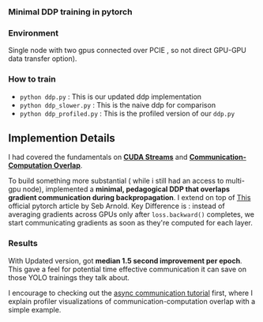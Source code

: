 ### Minimal DDP training in pytorch 

### Environment
Single node with two gpus connected over PCIE , so not direct GPU-GPU data transfer option). 

### How to train 
- `python ddp.py` : This is our updated ddp implementation
- `python ddp_slower.py` : This is the naive ddp for comparison
- `python ddp_profiled.py` : This is the profiled version of our `ddp.py`


## Implemention Details
I had covered the fundamentals on **[CUDA Streams](https://github.com/robinnarsinghranabhat/pytorch-optimizations-notes/tree/main/01.%20cuda-stream-tutorial)** and **[Communication-Computation Overlap](https://github.com/robinnarsinghranabhat/pytorch-optimizations-notes/tree/main/02.%20async-communication-tutorial-torch)**.

To build something more substantial ( while i still had an access to multi-gpu node), implemented a **minimal, pedagogical DDP that overlaps gradient communication during backpropagation**. I extend on top of [This](https://docs.pytorch.org/tutorials/intermediate/dist_tuto.html) official pytorch article by Seb Arnold. Key Difference is : instead of averaging gradients across GPUs only after `loss.backward()` completes, we start communicating gradients as soon as they're computed for each layer.

### Results
With Updated version, got **median 1.5 second improvement per epoch**. This gave a feel for potential time effective communication it can save on those YOLO trainings they talk about.

I encourage to checking out the [async communication tutorial](https://github.com/robinnarsinghranabhat/pytorch-optimizations-notes/tree/main/02.%20async-communication-tutorial-torch) first, where I explain profiler visualizations of communication-computation overlap with a simple example.
